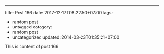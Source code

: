---
title: Post 166
date: 2017-12-17T08:22:50+07:00
tags:
  - random post
  - untagged
category:
  - random post
  - uncategorized
updated: 2014-03-23T01:35:21+07:00

This is content of post 166